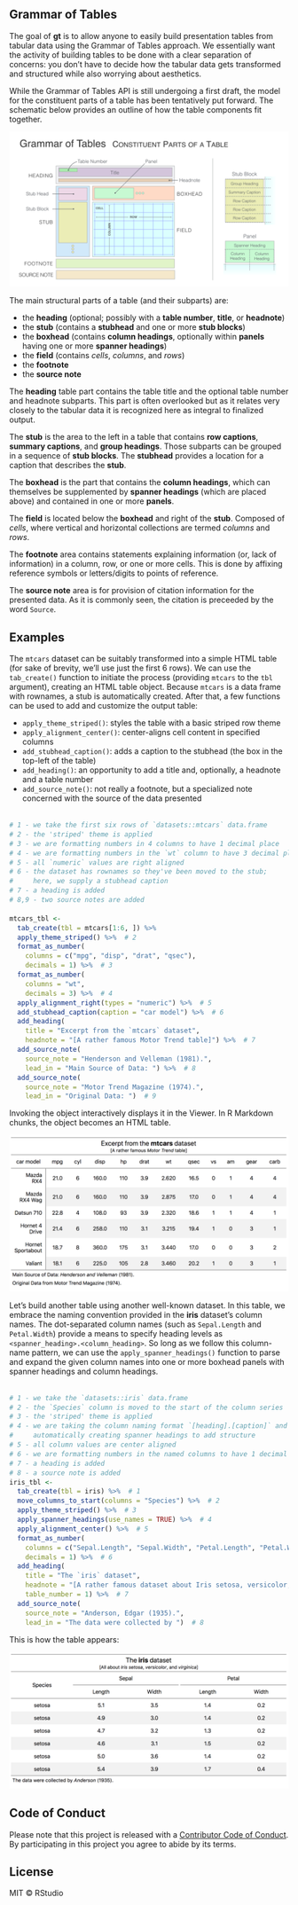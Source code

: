 
<!-- README.md is generated from README.Rmd. Please edit that file -->

## Grammar of Tables

The goal of **gt** is to allow anyone to easily build presentation
tables from tabular data using the Grammar of Tables approach. We
essentially want the activity of building tables to be done with a clear
separation of concerns: you don’t have to decide how the tabular data
gets transformed and structured while also worrying about aesthetics.

While the Grammar of Tables API is still undergoing a first draft, the
model for the constituent parts of a table has been tentatively put
forward. The schematic below provides an outline of how the table
components fit together.

<img src="man/figures/gt_parts_of_a_table.png">

The main structural parts of a table (and their subparts) are:

  - the **heading** (optional; possibly with a **table number**,
    **title**, or **headnote**)
  - the **stub** (contains a **stubhead** and one or more **stub
    blocks**)
  - the **boxhead** (contains **column headings**, optionally within
    **panels** having one or more **spanner headings**)
  - the **field** (contains *cells*, *columns*, and *rows*)
  - the **footnote**
  - the **source note**

The **heading** table part contains the table title and the optional
table number and headnote subparts. This part is often overlooked but as
it relates very closely to the tabular data it is recognized here as
integral to finalized output.

The **stub** is the area to the left in a table that contains **row
captions**, **summary captions**, and **group headings**. Those subparts
can be grouped in a sequence of **stub blocks**. The **stubhead**
provides a location for a caption that describes the **stub**.

The **boxhead** is the part that contains the **column headings**, which
can themselves be supplemented by **spanner headings** (which are placed
above) and contained in one or more **panels**.

The **field** is located below the **boxhead** and right of the
**stub**. Composed of *cells*, where vertical and horizontal collections
are termed *columns* and *rows*.

The **footnote** area contains statements explaining information (or,
lack of information) in a column, row, or one or more cells. This is
done by affixing reference symbols or letters/digits to points of
reference.

The **source note** area is for provision of citation information for
the presented data. As it is commonly seen, the citation is preceeded by
the word `Source`.

## Examples

The `mtcars` dataset can be suitably transformed into a simple HTML
table (for sake of brevity, we’ll use just the first 6 rows). We can use
the `tab_create()` function to initiate the process (providing `mtcars`
to the `tbl` argument), creating an HTML table object. Because `mtcars`
is a data frame with rownames, a stub is automatically created. After
that, a few functions can be used to add and customize the output table:

  - `apply_theme_striped()`: styles the table with a basic striped row
    theme
  - `apply_alignment_center()`: center-aligns cell content in specified
    columns
  - `add_stubhead_caption()`: adds a caption to the stubhead (the box in
    the top-left of the table)
  - `add_heading()`: an opportunity to add a title and, optionally, a
    headnote and a table number
  - `add_source_note()`: not really a footnote, but a specialized note
    concerned with the source of the data presented

<!-- end list -->

``` r

# 1 - we take the first six rows of `datasets::mtcars` data.frame
# 2 - the 'striped' theme is applied
# 3 - we are formatting numbers in 4 columns to have 1 decimal place
# 4 - we are formatting numbers in the `wt` column to have 3 decimal places
# 5 - all `numeric` values are right aligned
# 6 - the dataset has rownames so they've been moved to the stub;
#     here, we supply a stubhead caption
# 7 - a heading is added
# 8,9 - two source notes are added

mtcars_tbl <-
  tab_create(tbl = mtcars[1:6, ]) %>%
  apply_theme_striped() %>%  # 2
  format_as_number(
    columns = c("mpg", "disp", "drat", "qsec"),
    decimals = 1) %>%  # 3
  format_as_number(
    columns = "wt",
    decimals = 3) %>%  # 4
  apply_alignment_right(types = "numeric") %>%  # 5
  add_stubhead_caption(caption = "car model") %>%  # 6
  add_heading(
    title = "Excerpt from the `mtcars` dataset",
    headnote = "[A rather famous Motor Trend table]") %>%  # 7
  add_source_note(
    source_note = "Henderson and Velleman (1981).",
    lead_in = "Main Source of Data: ") %>%  # 8
  add_source_note(
    source_note = "Motor Trend Magazine (1974).",
    lead_in = "Original Data: ")  # 9
```

Invoking the object interactively displays it in the Viewer. In R
Markdown chunks, the object becomes an HTML table.

<img src="man/figures/mtcars.png">

Let’s build another table using another well-known dataset. In this
table, we embrace the naming convention provided in the **iris**
dataset’s column names. The dot-separated column names (such as
`Sepal.Length` and `Petal.Width`) provide a means to specify heading
levels as `<spanner_heading>.<column_heading>`. So long as we follow
this column-name pattern, we can use the `apply_spanner_headings()`
function to parse and expand the given column names into one or more
boxhead panels with spanner headings and column headings.

``` r

# 1 - we take the `datasets::iris` data.frame
# 2 - the `Species` column is moved to the start of the column series
# 3 - the 'striped' theme is applied
# 4 - we are taking the column naming format `[heading].[caption]` and
#     automatically creating spanner headings to add structure
# 5 - all column values are center aligned
# 6 - we are formatting numbers in the named columns to have 1 decimal place
# 7 - a heading is added
# 8 - a source note is added
iris_tbl <-
  tab_create(tbl = iris) %>%  # 1
  move_columns_to_start(columns = "Species") %>%  # 2
  apply_theme_striped() %>%  # 3
  apply_spanner_headings(use_names = TRUE) %>%  # 4
  apply_alignment_center() %>%  # 5
  format_as_number(
    columns = c("Sepal.Length", "Sepal.Width", "Petal.Length", "Petal.Width"),
    decimals = 1) %>%  # 6
  add_heading(
    title = "The `iris` dataset",
    headnote = "[A rather famous dataset about Iris setosa, versicolor, and virginica]",
    table_number = 1) %>%  # 7
  add_source_note(
    source_note = "Anderson, Edgar (1935).",
    lead_in = "The data were collected by ")  # 8
```

This is how the table appears:

<img src="man/figures/iris.png">

## Code of Conduct

Please note that this project is released with a [Contributor Code of
Conduct](CODE_OF_CONDUCT.md). By participating in this project you agree
to abide by its terms.

## License

MIT © RStudio

